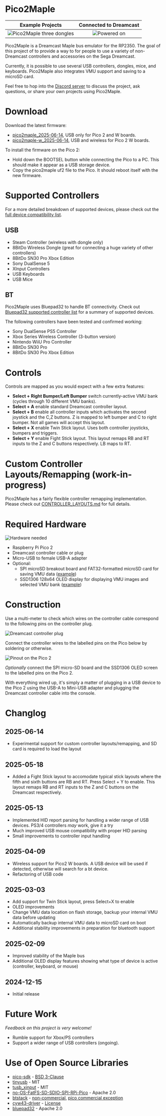# Pico2Maple

| Example Projects           |  Connected to Dreamcast |
| :-------------------------: | :-------------------------: |
| ![Pico2Maple three dongles](resources/images/pico2maple_dongles.jpg)  |  ![Powered on](resources/images/wooden_box_powered_on.jpg) |

Pico2Maple is a Dreamcast Maple bus emulator for the RP2350. The goal of this project of to provide a way to for people to use a variety of non-Dreamcast controllers and accessories on the Sega Dreamcast.

Currently, it is possible to use several USB controllers, dongles, mice, and keyboards. Pico2Maple also integrates VMU support and saving to a microSD card.

Feel free to hop into the [Discord server](https://discord.gg/eW2u4aHR) to discuss the project, ask questions, or share your own projects using Pico2Maple.

# Download

Download the latest firmware:

* [pico2maple_2025-06-14](firmware/pico2maple_2025-05-18.uf2), USB only for Pico 2 and W boards.
* [pico2maple-w_2025-06-14](firmware/pico2maple-w_2025-05-18.uf2), USB and wireless for Pico 2 W boards.

To install the firmware on the Pico 2:

* Hold down the BOOTSEL button while connecting the Pico to a PC. This should make it appear as a USB storage device.
* Copy the pico2maple uf2 file to the Pico. It should reboot itself with the new firmware.

# Supported Controllers

For a more detailed breakdown of supported devices, please check out the [full device compatibility list](https://docs.google.com/spreadsheets/d/1B8dfP6fLWeEofmxXTmYIQBTP0vJ_oXtTCgR17ZR1jMc/edit?usp=sharing).

## USB

* Steam Controller (wireless with dongle only)
* 8BitDo Wireless Dongle (great for connecting a huge variety of other controllers)
* 8BitDo SN30 Pro Xbox Edition
* Sony DualSense 5
* XInput Controllers
* USB Keyboards
* USB Mice

## BT

Pico2Maple uses Bluepad32 to handle BT connectivity. Check out [Bluepad32 supported controller list](https://bluepad32.readthedocs.io/en/latest/supported_gamepads/) for a summary of supported devices.

The following controllers have been tested and confirmed working:

* Sony DualSense PS5 Controller
* Xbox Series Wireless Controller (3-button version)
* Nintendo WiiU Pro Controller
* 8BitDo SN30 Pro
* 8BitDo SN30 Pro Xbox Edition

# Controls

Controls are mapped as you would expect with a few extra features:

* **Select + Right Bumper/Left Bumper** switch currently-active VMU bank (cycles through 10 different VMU banks).
* **Select + A** enable standard Dreamcast controller layout.
* **Select + B** enable all controller inputs which activates the second joystick and the C,Z buttons. Z is mapped to left bumper and C to right bumper. Not all games will accept this layout. 
* **Select + X** enable Twin Stick layout. Uses both controller joysticks, bumpers and triggers.
* **Select + Y** enable Fight Stick layout. This layout remaps RB and RT inputs to the Z and C buttons respectively. LB maps to RT.

# Custom Controller Layouts/Remapping (work-in-progress)

Pico2Maple has a fairly flexible controller remapping implementation. Please check out [CONTROLLER_LAYOUTS.md](CONTROLLER_LAYOUTS.md) for full details.

# Required Hardware

![Hardware needed](resources/images/hardware_components.jpg)

* Raspberry Pi Pico 2
* Dreamcast controller cable or plug
* Micro-USB to female USB-A adapter
* Optional:
  * SPI microSD breakout board and FAT32-formatted microSD card for saving VMU data ([example](https://www.amazon.ca/dp/B0CD79YZH6))
  * SSD1306 128x64 OLED display for displaying VMU images and selected VMU bank ([example](https://www.amazon.ca/dp/B0751LFCZT))

# Construction

Use a multi-meter to check which wires on the controller cable correspond to the following pins on the controller plug.

![Dreamcast controller plug](resources/images/dc_controller_plug.jpg)

Connect the controller wires to the labelled pins on the Pico below by soldering or otherwise.

![Pinout on the Pico 2](resources/images/pico2maple_pinout.jpg)

*Optionally* connect the SPI micro-SD board and the SSD1306 OLED screen to the labelled pins on the Pico 2.

With everything wired up, it's simply a matter of plugging in a USB device to the Pico 2 using the USB-A to Mini-USB adapter and plugging the Dreamcast controller cable into the console.

# Changlog

## 2025-06-14

* Experimental support for custom controller layouts/remapping, and SD card is required to load the layout

## 2025-05-18

* Added a Fight Stick layout to accomodate typical stick layouts where the fifth and sixth buttons are RB and RT. Press Select + Y to enable. This layout remaps RB and RT inputs to the Z and C buttons on the Dreamcast respectively.

## 2025-05-13

* Implemented HID report parsing for handling a wider range of USB devices. PS3/4 controllers *may* work, give it a try
* Much improved USB mouse compatibility with proper HID parsing
* Small improvements to controller input handling

## 2025-04-09

* Wireless support for Pico2 W boards. A USB device will be used if detected, otherwise will search for a bt device.
* Refactoring of USB code

## 2025-03-03

* Add support for Twin Stick layout, press Select+X to enable
* OLED improvements
* Change VMU data location on flash storage, backup your internal VMU data before updating
* Automatically backup internal VMU data to microSD card on boot
* Additional stability improvements in preparation for bluetooth support

## 2025-02-09

* Improved stability of the Maple bus
* Additional OLED display features showing what type of device is active (controller, keyboard, or mouse)

## 2024-12-15

* Initial release

# Future Work

*Feedback on this project is very welcome!*

* Rumble support for Xbox/PS controllers
* Support a wider range of USB controllers (ongoing).

# Use of Open Source Libraries

* [pico-sdk](https://github.com/raspberrypi/pico-sdk) - [BSD 3-Clause](https://github.com/raspberrypi/pico-sdk/blob/master/LICENSE.TXT)
* [tinyusb](https://github.com/hathach/tinyusb) - MIT
* [tusb_xinput](https://github.com/Ryzee119/tusb_xinput) - MIT
* [no-OS-FatFS-SD-SDIO-SPI-RPi-Pico](https://github.com/carlk3/no-OS-FatFS-SD-SDIO-SPI-RPi-Pico) - Apache 2.0
* [btstack](https://github.com/bluekitchen/btstack) - [non-commercial](https://github.com/bluekitchen/btstack/blob/master/LICENSE), [pico commercial exception](https://github.com/raspberrypi/pico-sdk/blob/master/src/rp2_common/pico_btstack/LICENSE.RP)
* [cyw43-driver](https://github.com/georgerobotics/cyw43-driver) - [License](https://github.com/georgerobotics/cyw43-driver/blob/main/LICENSE.RP)
* [bluepad32](https://github.com/ricardoquesada/bluepad32) - Apache 2.0
